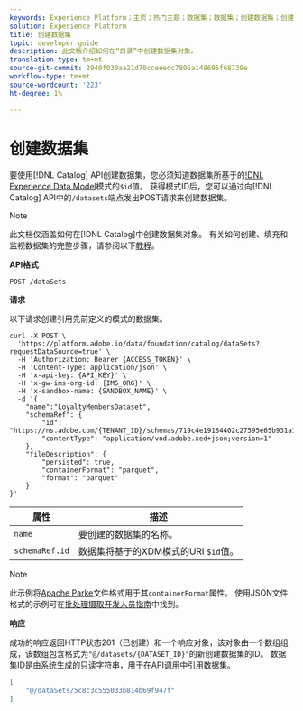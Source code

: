 ```yaml
---
keywords: Experience Platform；主页；热门主题；数据集；数据集；创建数据集；创建数据集；启用数据集
solution: Experience Platform
title: 创建数据集
topic: developer guide
description: 此文档介绍如何在“目录”中创建数据集对象。
translation-type: tm+mt
source-git-commit: 2940f030aa21d70cceeedc7806a148695f68739e
workflow-type: tm+mt
source-wordcount: '223'
ht-degree: 1%

---
```



# 创建数据集

要使用[!DNL Catalog] API创建数据集，您必须知道数据集所基于的[!DNL Experience Data Model](XDM)模式的`$id`值。 获得模式ID后，您可以通过向[!DNL Catalog] API中的`/datasets`端点发出POST请求来创建数据集。

>[!NOTE]
>
>此文档仅涵盖如何在[!DNL Catalog]中创建数据集对象。 有关如何创建、填充和监视数据集的完整步骤，请参阅以下[教程](../datasets/create.md)。

**API格式**

```HTTP
POST /dataSets
```

**请求**

以下请求创建引用先前定义的模式的数据集。

```SHELL
curl -X POST \
  'https://platform.adobe.io/data/foundation/catalog/dataSets?requestDataSource=true' \
  -H 'Authorization: Bearer {ACCESS_TOKEN}' \
  -H 'Content-Type: application/json' \
  -H 'x-api-key: {API_KEY}' \
  -H 'x-gw-ims-org-id: {IMS_ORG}' \
  -H 'x-sandbox-name: {SANDBOX_NAME}' \
  -d '{
    "name":"LoyaltyMembersDataset",
    "schemaRef": {
        "id": "https://ns.adobe.com/{TENANT_ID}/schemas/719c4e19184402c27595e65b931a142b",
        "contentType": "application/vnd.adobe.xed+json;version=1"
    },
    "fileDescription": {
        "persisted": true,
        "containerFormat": "parquet",
        "format": "parquet"
    }
}'
```

| 属性 | 描述 |
| --- | --- |
| `name` | 要创建的数据集的名称。 |
| `schemaRef.id` | 数据集将基于的XDM模式的URI `$id`值。 |

>[!NOTE]
>
>此示例将[Apache Parke](https://parquet.apache.org/documentation/latest/)文件格式用于其`containerFormat`属性。 使用JSON文件格式的示例可在[批处理摄取开发人员指南](../../ingestion/batch-ingestion/api-overview.md)中找到。

**响应**

成功的响应返回HTTP状态201（已创建）和一个响应对象，该对象由一个数组组成，该数组包含格式为`"@/datasets/{DATASET_ID}"`的新创建数据集的ID。 数据集ID是由系统生成的只读字符串，用于在API调用中引用数据集。

```JSON
[
    "@/dataSets/5c8c3c555033b814b69f947f"
]
```
